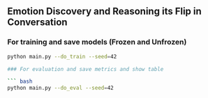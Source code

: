 ## Emotion Discovery and Reasoning its Flip in Conversation

### For training and save models (Frozen and Unfrozen)

```bash
python main.py --do_train --seed=42

### For evaluation and save metrics and show table

``` bash
python main.py --do_eval --seed=42

